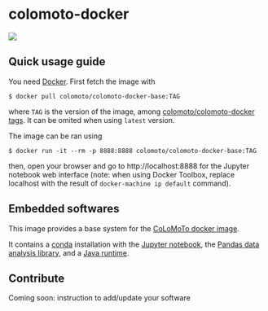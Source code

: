 # colomoto-docker

[![](https://images.microbadger.com/badges/image/colomoto/colomoto-docker-base:latest.svg)](http://microbadger.com/images/colomoto/colomoto-docker-base:latest "Get your own image badge on microbadger.com")

## Quick usage guide

You need [Docker](http://docker.com).
First fetch the image with

    $ docker pull colomoto/colomoto-docker-base:TAG

where `TAG` is the version of the image, among [colomoto/colomoto-docker tags](https://hub.docker.com/r/colomoto/colomoto-docker/tags/).
It can be omited when using `latest` version.

The image can be ran using

    $ docker run -it --rm -p 8888:8888 colomoto/colomoto-docker-base:TAG

then, open your browser and go to http://localhost:8888 for the Jupyter notebook web interface
(note: when using Docker Toolbox, replace localhost with the result of
`docker-machine ip default` command).


## Embedded softwares

This image provides a base system for the [CoLoMoTo docker image](https://github.com/colomoto/colomoto-docker).

It contains a [conda](https://conda.io/miniconda.html) installation with the [Jupyter notebook](http://jupyter.org),
the [Pandas data analysis library](https://pandas.pydata.org/), and a [Java runtime](http://openjdk.java.net).


## Contribute

Coming soon: instruction to add/update your software

